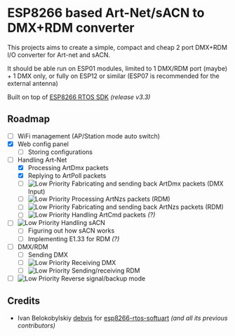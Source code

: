 # ESP8266 based Art-Net/sACN to DMX+RDM converter

This projects aims to create a simple, compact and cheap 2 port DMX+RDM I/O converter for Art-net and sACN.

It should be able run on ESP01 modules, limited to 1 DMX/RDM port (maybe) + 1 DMX only, or fully on ESP12 or similar (ESP07 is recommended for the external antenna)

Built on top of [ESP8266 RTOS SDK](https://github.com/espressif/ESP8266_RTOS_SDK/tree/release/v3.3)  _(release v3.3)_

## Roadmap

- [ ] WiFi management (AP/Station mode auto switch)
- [x] Web config panel
  - [ ] Storing configurations
- [ ] Handling Art-Net
  - [x] Processing ArtDmx packets
  - [x] Replying to ArtPoll packets
  - [ ] ![Low Priority](https://img.shields.io/badge/priority-low-red) Fabricating and sending back ArtDmx packets (DMX Input)
  - [ ] ![Low Priority](https://img.shields.io/badge/priority-low-red) Processing ArtNzs packets (RDM)
  - [ ] ![Low Priority](https://img.shields.io/badge/priority-low-red) Fabricating and sending back ArtNzs packets (RDM)
  - [ ] ![Low Priority](https://img.shields.io/badge/priority-low-red) Handling ArtCmd packets _(?)_
- [ ] ![Low Priority](https://img.shields.io/badge/priority-low-red) Handling sACN
  - [ ] Figuring out how sACN works
  - [ ] Implementing E1.33 for RDM _(?)_
- [ ] DMX/RDM
  - [ ] Sending DMX
  - [ ] ![Low Priority](https://img.shields.io/badge/priority-low-red) Receiving DMX
  - [ ] ![Low Priority](https://img.shields.io/badge/priority-low-red) Sending/receiving RDM
- [ ] ![Low Priority](https://img.shields.io/badge/priority-low-red) Reverse signal/backup mode

## Credits

- Ivan Belokobylskiy [debvis](https://github.com/devbis) for [esp8266-rtos-softuart](https://github.com/devbis/esp8266-rtos-softuart) _(and all its previous contributors)_
